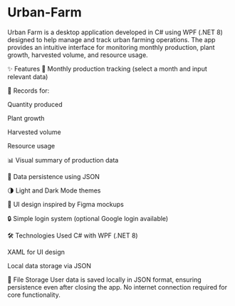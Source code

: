 # Urban-Farm
Urban Farm is a desktop application developed in C# using WPF (.NET 8) designed to help manage and track urban farming operations. The app provides an intuitive interface for monitoring monthly production, plant growth, harvested volume, and resource usage.

✨ Features
📅 Monthly production tracking (select a month and input relevant data)

🌿 Records for:

Quantity produced

Plant growth

Harvested volume

Resource usage

📊 Visual summary of production data

💾 Data persistence using JSON

🌗 Light and Dark Mode themes

🎨 UI design inspired by Figma mockups

🔒 Simple login system (optional Google login available)

🛠️ Technologies Used
C# with WPF (.NET 8)

XAML for UI design

Local data storage via JSON

📁 File Storage
User data is saved locally in JSON format, ensuring persistence even after closing the app. No internet connection required for core functionality.
